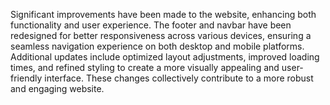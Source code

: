Significant improvements have been made to the website, enhancing both functionality and user experience. The footer and navbar have been redesigned for better responsiveness across various devices, ensuring a seamless navigation experience on both desktop and mobile platforms. Additional updates include optimized layout adjustments, improved loading times, and refined styling to create a more visually appealing and user-friendly interface. These changes collectively contribute to a more robust and engaging website.
